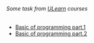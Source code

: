 ###### Some task from [ULearn](https://ulearn.me/) courses 
- [Basic of programming part.1](https://ulearn.me/course/basicprogramming/Kratkaya_spravka_pered_nachalom_69a2e121-e58f-4cd0-8221-7affb7dc796e)
- [Basic of programming part.2](https://ulearn.me/course/basicprogramming2/Steki_i_ocheredi_48016626-87ae-411d-ae97-f7a49e465dbc)

